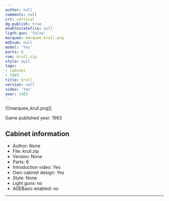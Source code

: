 ```yaml
---
author: null
comments: null
crt: vertical
dg-publish: true
enablestatefile: null
ligth-gun: 'false'
marquee: marquee_krull.png
md5sum: null
model: 'Yes'
parts: 6
rom: krull.zip
style: null
tags:
- cabinet
- 1983
title: krull
version: null
video: 'Yes'
year: 1983
---
```


![[marquee_krull.png]]

Game published year: 1983

## Cabinet information

- Author: None
- File: krull.zip
- Version: None
- Parts: 6
- Introduction video: Yes
- Own cabinet design: Yes
- Style: None
- Light guns: no
- AGEBasic enabled: no

---
